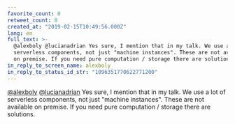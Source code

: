 ```yaml
---
favorite_count: 0
retweet_count: 0
created_at: "2019-02-15T10:49:56.000Z"
lang: en
full_text: >-
  @alexboly @lucianadrian Yes sure, I mention that in my talk. We use a lot of
  serverless components, not just "machine instances". These are not available
  on premise. If you need pure computation / storage there are solutions.
in_reply_to_screen_name: alexboly
in_reply_to_status_id_str: "1096351770622771200"
---
```


[@alexboly](https://twitter.com/alexboly)
[@lucianadrian](https://twitter.com/lucianadrian) Yes sure, I mention that in my
talk. We use a lot of serverless components, not just "machine instances". These
are not available on premise. If you need pure computation / storage there are
solutions.

